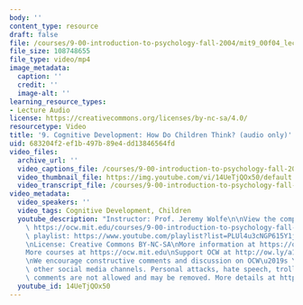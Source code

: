 ```yaml
---
body: ''
content_type: resource
draft: false
file: /courses/9-00-introduction-to-psychology-fall-2004/mit9_00f04_lec09_360p_16_9.mp4
file_size: 108748655
file_type: video/mp4
image_metadata:
  caption: ''
  credit: ''
  image-alt: ''
learning_resource_types:
- Lecture Audio
license: https://creativecommons.org/licenses/by-nc-sa/4.0/
resourcetype: Video
title: '9. Cognitive Development: How Do Children Think? (audio only)'
uid: 683204f2-ef1b-497b-89e4-dd13846564fd
video_files:
  archive_url: ''
  video_captions_file: /courses/9-00-introduction-to-psychology-fall-2004/mit9_00f04_lec09_captions.vtt
  video_thumbnail_file: https://img.youtube.com/vi/14UeTjQOx50/default.jpg
  video_transcript_file: /courses/9-00-introduction-to-psychology-fall-2004/1ysCgvh9wxpsVgjyJfgvPWhR-G7Q23d2M_transcript.pdf
video_metadata:
  video_speakers: ''
  video_tags: Cognitive Development, Children
  youtube_description: "Instructor: Prof. Jeremy Wolfe\n\nView the complete course:\
    \ https://ocw.mit.edu/courses/9-00-introduction-to-psychology-fall-2004/\nYouTube\
    \ playlist: https://www.youtube.com/playlist?list=PLUl4u3cNGP615Y1j9Ok3szAH5DxhFjTHo\n\
    \nLicense: Creative Commons BY-NC-SA\nMore information at https://ocw.mit.edu/terms\n\
    More courses at https://ocw.mit.edu\nSupport OCW at http://ow.ly/a1If50zVRlQ\n\
    \nWe encourage constructive comments and discussion on OCW\u2019s YouTube and\
    \ other social media channels. Personal attacks, hate speech, trolling, and inappropriate\
    \ comments are not allowed and may be removed. More details at https://ocw.mit.edu/comments."
  youtube_id: 14UeTjQOx50
---
```

